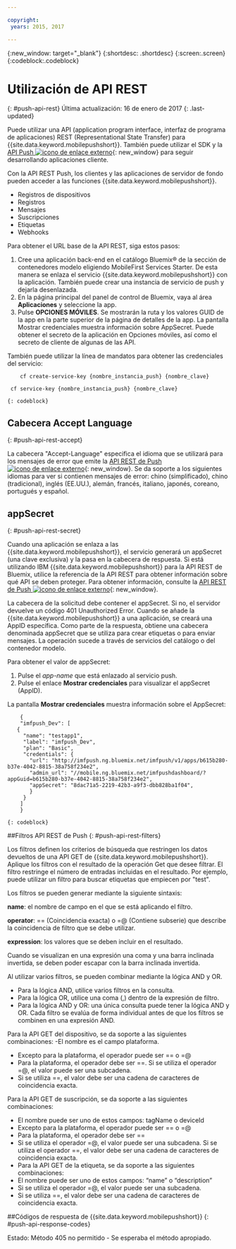```yaml
---

copyright:
 years: 2015, 2017

---
```


{:new_window: target="_blank"}
{:shortdesc: .shortdesc}
{:screen:.screen}
{:codeblock:.codeblock}

# Utilización de API REST
{: #push-api-rest}
Última actualización: 16 de enero de 2017
{: .last-updated}

Puede utilizar una API (application program interface, interfaz de programa de aplicaciones) REST (Representational State Transfer) para {{site.data.keyword.mobilepushshort}}. También puede utilizar el SDK y la [API Push ![icono de enlace externo](../../icons/launch-glyph.svg "icono de enlace externo")](https://mobile.{DomainName}/imfpush/){: new_window} para seguir desarrollando aplicaciones cliente.

Con la API REST Push, los clientes y las aplicaciones de servidor de fondo pueden acceder a las funciones {{site.data.keyword.mobilepushshort}}.

- Registros de dispositivos
- Registros
- Mensajes
- Suscripciones
- Etiquetas
- Webhooks

Para obtener el URL base de la API REST, siga estos pasos:

1. Cree una aplicación back-end en el catálogo Bluemix® de la sección de contenedores modelo eligiendo MobileFirst Services Starter. De esta manera se enlaza el servicio {{site.data.keyword.mobilepushshort}} con la aplicación. También puede crear una instancia de servicio de push y dejarla desenlazada. 
1. En la página principal del panel de control de Bluemix, vaya al área **Aplicaciones** y seleccione la app.
3. Pulse **OPCIONES MÓVILES**. Se mostrarán la ruta y los valores GUID de la app en la parte superior de la página de detalles de la app. La pantalla Mostrar credenciales muestra información sobre AppSecret. Puede obtener el secreto de la aplicación en Opciones móviles, así como el secreto de cliente de algunas de las API.

También puede utilizar la línea de mandatos para obtener las credenciales del servicio:

```
    cf create-service-key {nombre_instancia_push} {nombre_clave}

 cf service-key {nombre_instancia_push} {nombre_clave}
```
	{: codeblock}

## Cabecera Accept Language
{: #push-api-rest-accept}

La cabecera "Accept-Language" especifica el idioma que se utilizará para los mensajes de error que emite la [API REST de Push ![icono de enlace externo](../../icons/launch-glyph.svg "icono de enlace externo")](https://mobile.{DomainName}/imfpush/){: new_window}. Se da soporte a los siguientes idiomas para ver si contienen mensajes de error: chino (simplificado), chino (tradicional), inglés (EE.UU.), alemán, francés, italiano, japonés, coreano, portugués y español.

## appSecret 
{: #push-api-rest-secret}

Cuando una aplicación se enlaza a las {{site.data.keyword.mobilepushshort}}, el servicio generará un appSecret (una clave exclusiva) y la pasa en la cabecera de respuesta. Si está utilizando IBM {{site.data.keyword.mobilepushshort}} para la API REST de Bluemix, utilice la referencia de la API REST para obtener información sobre qué API se deben proteger. Para obtener información, consulte la [API REST de Push ![icono de enlace externo](../../icons/launch-glyph.svg "icono de enlace externo")](https://mobile.{DomainName}/imfpush/){: new_window}.

La cabecera de la solicitud debe contener el appSecret. Si no, el servidor devuelve un código 401 Unauthorized Error. Cuando se añade la {{site.data.keyword.mobilepushshort}} a una aplicación, se creará una AppID específica. Como parte de la respuesta, obtiene una cabecera denominada appSecret que se utiliza para crear etiquetas o para enviar mensajes. La operación sucede a través de servicios del catálogo o del contenedor modelo.

Para obtener el valor de appSecret:

1. Pulse el *app-name* que está enlazado al servicio push.
2. Pulse el enlace **Mostrar credenciales** para visualizar el appSecret (AppID).

La pantalla **Mostrar credenciales** muestra información sobre el AppSecret:
```
	{
    "imfpush_Dev": [
   {
     "name": "testapp1",
     "label": "imfpush_Dev",
     "plan": "Basic",
     "credentials": {
       "url": "http://imfpush.ng.bluemix.net/imfpush/v1/apps/b615b280-b37e-4042-8815-38a758f234e2",
       "admin_url": "//mobile.ng.bluemix.net/imfpushdashboard/?appGuid=b615b280-b37e-4042-8815-38a758f234e2",
       "appSecret": "8dac71a5-2219-42b3-a9f3-dbb828ba1f04",
       }
     }
    ]
    }
```
	{: codeblock} 


##Filtros API REST de Push
{: #push-api-rest-filters}

Los filtros definen los criterios de búsqueda que restringen los datos devueltos de una API GET de {{site.data.keyword.mobilepushshort}}. Aplique los filtros con el resultado de la operación Get que desee filtrar. El filtro restringe el número de entradas incluidas en el resultado. Por ejemplo, puede utilizar un filtro para buscar etiquetas que empiecen por "test". 

Los filtros se pueden generar mediante la siguiente sintaxis:

**name**: el nombre de campo en el que se está aplicando el filtro.

**operator**: == (Coincidencia exacta) o =@ (Contiene subserie) que describe la coincidencia de filtro que se debe utilizar.

**expression**: los valores que se deben incluir en el resultado.

Cuando se visualizan en una expresión una coma y una barra inclinada invertida, se deben poder escapar con la barra inclinada invertida.

Al utilizar varios filtros, se pueden combinar mediante la lógica AND y OR.

- Para la lógica AND, utilice varios filtros en la consulta.
- Para la lógica OR, utilice una coma (,) dentro de la expresión de filtro.
- Para la lógica AND y OR: una única consulta puede tener la lógica AND y OR. Cada filtro se evalúa de forma individual antes de que los filtros se combinen en una expresión AND.

Para la API GET del dispositivo, se da soporte a las siguientes combinaciones:
-El nombre es el campo plataforma.
- Excepto para la plataforma, el operador puede ser == o =@
- Para la plataforma, el operador debe ser ==. Si se utiliza el operador =@, el valor puede ser una subcadena.
- Si se utiliza ==, el valor debe ser una cadena de caracteres de coincidencia exacta.

Para la API GET de suscripción, se da soporte a las siguientes combinaciones:

- El nombre puede ser uno de estos campos: tagName o deviceId
- Excepto para la plataforma, el operador puede ser == o =@
- Para la plataforma, el operador debe ser ==
- Si se utiliza el operador =@, el valor puede ser una subcadena. Si se utiliza el operador ==, el valor debe ser una cadena de caracteres de coincidencia exacta.
- Para la API GET de la etiqueta, se da soporte a las siguientes combinaciones:
- El nombre puede ser uno de estos campos: “name” o “description”
- Si se utiliza el operador =@, el valor puede ser una subcadena.
- Si se utiliza ==, el valor debe ser una cadena de caracteres de coincidencia exacta.


##Códigos de respuesta de {{site.data.keyword.mobilepushshort}}
{: #push-api-response-codes}

Estado: Método 405 no permitido - Se esperaba el método apropiado.
